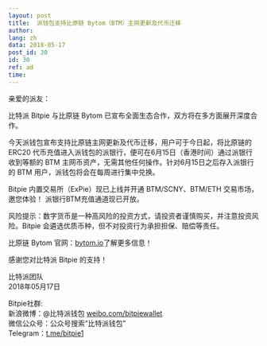 ```yaml
---
layout: post
title:  派钱包支持比原链 Bytom（BTM）主网更新及代币迁移
author: 
lang: zh
data: 2018-05-17
post_id: 30
id: 30
ref: ad
time: 
---
```



亲爱的派友：

比特派 Bitpie 与比原链 Bytom 已宣布全面生态合作，双方将在多方面展开深度合作。


今天派钱包宣布支持比原链主网更新及代币迁移，用户可于今日起，将比原链的 ERC20 代币充值进入派钱包的派银行，便可在6月15日（香港时间）通过派银行收到等额的 BTM 主网币资产，无需其他任何操作。针对6月15日之后存入派银行的 BTM 用户，派钱包将会在每周进行集中兑换。

Bitpie 内置交易所（ExPie）现已上线并开通 BTM/SCNY、BTM/ETH 交易市场，邀您体验！
派银行BTM充值通道现已开放。

风险提示：数字货币是一种高风险的投资方式，请投资者谨慎购买，并注意投资风险。Bitpie 会遴选优质币种，但不对投资行为承担担保、赔偿等责任。

比原链 Bytom 官网：<a href="https://bytom.io" target="_blank">bytom.io</a>了解更多信息！

感谢您对比特派 Bitpie 的支持！

比特派团队<br/>
2018年05月17日

Bitpie社群:<br/>
新浪微博：@比特派钱包 <a href="https://weibo.com/bitpiewallet" target="_blank">weibo.com/bitpiewallet</a><br/>
微信公众号：公众号搜索“比特派钱包”<br/>
Telegram：<a href="https://t.me/bitpie1" target="_blank">t.me/bitpie1</a>
